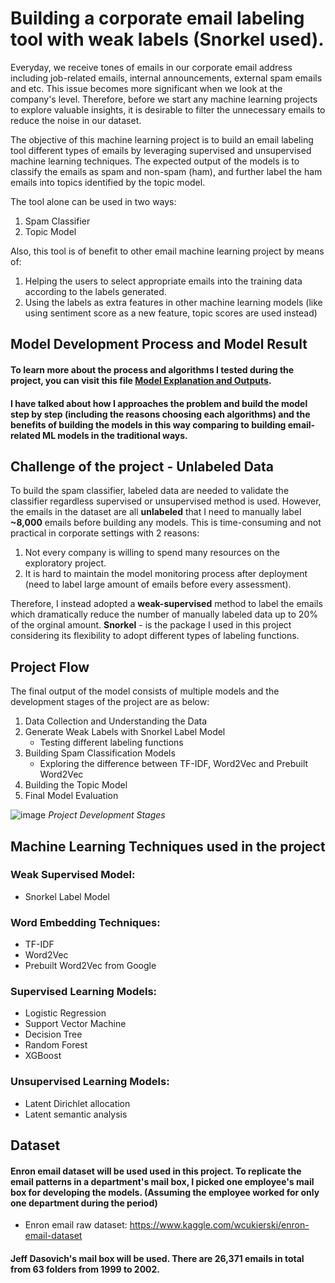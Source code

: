 # Building a corporate email labeling tool with weak labels (Snorkel used).
Everyday, we receive tones of emails in our corporate email address including job-related emails, internal announcements, external spam emails and etc. This issue becomes more significant when we look at the company's level. Therefore, before we start any machine learning projects to explore valuable insights, it is desirable to filter the unnecessary emails to reduce the noise in our dataset.

The objective of this machine learning project is to build an email labeling tool different types of emails by leveraging supervised and unsupervised machine learning techniques. The expected output of the models is to classify the emails as spam and non-spam (ham), and further label the ham emails into topics identified by the topic model.

The tool alone can be used in two ways:
1. Spam Classifier
2. Topic Model

Also, this tool is of benefit to other email machine learning project by means of:
1. Helping the users to select appropriate emails into the training data according to the labels generated.
2. Using the labels as extra features in other machine learning models (like using sentiment score as a new feature, topic scores are used instead)  

## Model Development Process and Model Result
#### To learn more about the process and algorithms I tested during the project, you can visit this file [Model Explanation and Outputs](https://github.com/jasonlkh-wa/Building-a-corporate-email-labeling-tool-with-weak-labels/blob/main/Model%20Explanation%20and%20Output.pdf).  
#### I have talked about how I approaches the problem and build the model step by step (including the reasons choosing each algorithms) and the benefits of building the models in this way comparing to building email-related ML models in the traditional ways.


## Challenge of the project - Unlabeled Data
To build the spam classifier, labeled data are needed to validate the classifier regardless supervised or unsupervised method is used. However, the emails in the dataset are all **unlabeled** that I need to manually label **~8,000** emails before building any models. This is time-consuming and not practical in corporate settings with 2 reasons: 
1. Not every company is willing to spend many resources on the exploratory project. 
2. It is hard to maintain the model monitoring process after deployment (need to label large amount of emails before every assessment).

Therefore, I instead adopted a **weak-supervised** method to label the emails which dramatically reduce the number of manually labeled data up to 20% of the orginal amount. **Snorkel** - is the package I used in this project considering its flexibility to adopt different types of labeling functions.


## Project Flow
The final output of the model consists of multiple models and the development stages of the project are as below:
  1. Data Collection and Understanding the Data
  2. Generate Weak Labels with Snorkel Label Model
      - Testing different labeling functions
  3. Building Spam Classification Models
      - Exploring the difference between TF-IDF, Word2Vec and Prebuilt Word2Vec 
  4. Building the Topic Model
  5. Final Model Evaluation
   
![image](https://user-images.githubusercontent.com/50670119/153826702-e2fc293f-6533-431c-bcc7-2fe853fc51af.png)
_Project Development Stages_

## Machine Learning Techniques used in the project
  ### Weak Supervised Model:
  - Snorkel Label Model
  
  ### Word Embedding Techniques:
  - TF-IDF
  - Word2Vec
  - Prebuilt Word2Vec from Google
 
  ### Supervised Learning Models:
  - Logistic Regression
  - Support Vector Machine
  - Decision Tree
  - Random Forest 
  - XGBoost
  
  ### Unsupervised Learning Models:
  - Latent Dirichlet allocation
  - Latent semantic analysis
 
## Dataset
#### Enron email dataset will be used used in this project. To replicate the email patterns in a department's mail box, I picked one employee's mail box for developing the models. (Assuming the employee worked for only one department during the period)

  - Enron email raw dataset: https://www.kaggle.com/wcukierski/enron-email-dataset

#### Jeff Dasovich's mail box will be used. There are 26,371 emails in total from 63 folders from 1999 to 2002.
